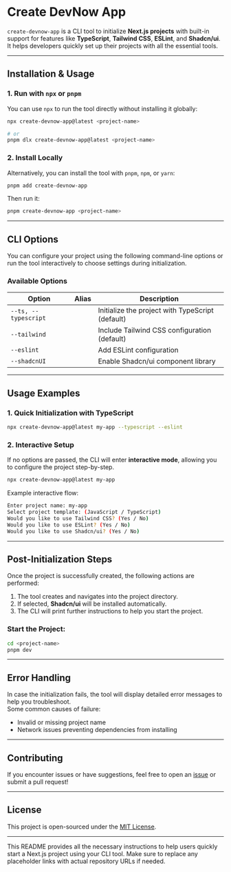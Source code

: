 # Create DevNow App

`create-devnow-app` is a CLI tool to initialize **Next.js projects** with built-in support for features like **TypeScript**, **Tailwind CSS**, **ESLint**, and **Shadcn/ui**. It helps developers quickly set up their projects with all the essential tools.

---

## Installation & Usage

### 1. Run with `npx` or `pnpm`

You can use `npx` to run the tool directly without installing it globally:

```bash
npx create-devnow-app@latest <project-name>

# or
pnpm dlx create-devnow-app@latest <project-name>
```

### 2. Install Locally

Alternatively, you can install the tool with `pnpm`, `npm`, or `yarn`:

```bash
pnpm add create-devnow-app
```

Then run it:

```bash
pnpm create-devnow-app <project-name>
```

---

## CLI Options

You can configure your project using the following command-line options or run the tool interactively to choose settings during initialization.

### Available Options

| Option               | Alias | Description                                      |
| -------------------- | ----- | ------------------------------------------------ |
| `--ts, --typescript` |       | Initialize the project with TypeScript (default) |
| `--tailwind`         |       | Include Tailwind CSS configuration (default)     |
| `--eslint`           |       | Add ESLint configuration                         |
| `--shadcnUI`         |       | Enable Shadcn/ui component library               |

---

## Usage Examples

### 1. Quick Initialization with TypeScript

```bash
npx create-devnow-app@latest my-app --typescript --eslint
```

### 2. Interactive Setup

If no options are passed, the CLI will enter **interactive mode**, allowing you to configure the project step-by-step.

```bash
npx create-devnow-app@latest my-app
```

Example interactive flow:

```bash
Enter project name: my-app
Select project template: (JavaScript / TypeScript)
Would you like to use Tailwind CSS? (Yes / No)
Would you like to use ESLint? (Yes / No)
Would you like to use Shadcn/ui? (Yes / No)
```

---

## Post-Initialization Steps

Once the project is successfully created, the following actions are performed:

1. The tool creates and navigates into the project directory.
2. If selected, **Shadcn/ui** will be installed automatically.
3. The CLI will print further instructions to help you start the project.

### Start the Project:

```bash
cd <project-name>
pnpm dev
```

---

## Error Handling

In case the initialization fails, the tool will display detailed error messages to help you troubleshoot.  
Some common causes of failure:

- Invalid or missing project name
- Network issues preventing dependencies from installing

---

## Contributing

If you encounter issues or have suggestions, feel free to open an [issue](https://github.com/LaughingZhu/DevNow/issues) or submit a pull request!

---

## License

This project is open-sourced under the [MIT License](https://opensource.org/licenses/MIT).

---

This README provides all the necessary instructions to help users quickly start a Next.js project using your CLI tool. Make sure to replace any placeholder links with actual repository URLs if needed.
